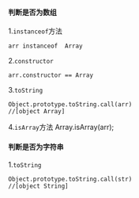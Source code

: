 #### 判断是否为数组
1.`instanceof`方法

    arr instanceof  Array
2.`constructor`

    arr.constructor == Array
3.`toString`

    Object.prototype.toString.call(arr)
    //[object Array]

4.`isArray`方法
    Array.isArray(arr);

#### 判断是否为字符串
1.`toString`

    Object.prototype.toString.call(str)
    //[object String]